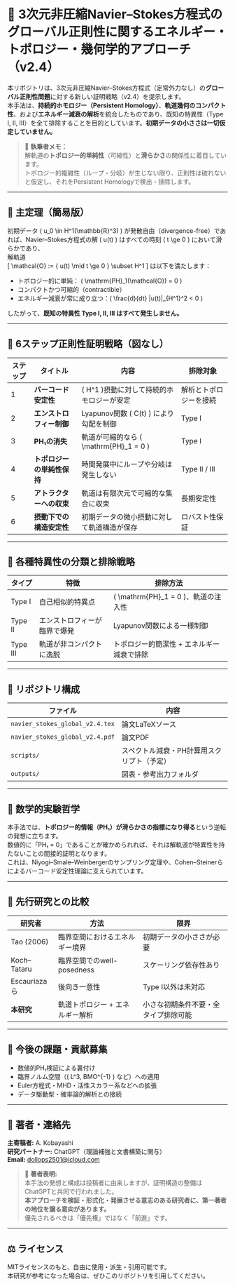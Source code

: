 # 🌊 3次元非圧縮Navier–Stokes方程式のグローバル正則性に関するエネルギー・トポロジー・幾何学的アプローチ（v2.4）

本リポジトリは、3次元非圧縮Navier–Stokes方程式（定常外力なし）の**グローバル正則性問題**に対する新しい証明戦略（v2.4）を提示します。  
本手法は、**持続的ホモロジー（Persistent Homology）**、**軌道幾何のコンパクト性**、および**エネルギー減衰の解析**を統合したものであり、既知の特異性（Type I, II, III）を全て排除することを目的としています。**初期データの小ささは一切仮定していません。**

> 🧠 **執筆者メモ：**  
> 解軌道の**トポロジー的単純性**（可縮性）と**滑らかさ**の関係性に着目しています。  
> トポロジー的複雑性（ループ・分岐）が生じない限り、正則性は破れないと仮定し、それをPersistent Homologyで検出・排除します。

---

## 🔑 主定理（簡易版）

初期データ \( u_0 \in H^1(\mathbb{R}^3) \) が発散自由（divergence-free）であれば、Navier–Stokes方程式の解 \( u(t) \) はすべての時刻 \( t \ge 0 \) において滑らかであり、  
解軌道  
\[
\mathcal{O} := \{ u(t) \mid t \ge 0 \} \subset H^1
\]
は以下を満たします：

- トポロジー的に単純： \( \mathrm{PH}_1(\mathcal{O}) = 0 \)
- コンパクトかつ可縮的（contractible）
- エネルギー減衰が常に成り立つ：\( \frac{d}{dt} \|u(t)\|_{H^1}^2 < 0 \)

したがって、**既知の特異性 Type I, II, III はすべて発生しません。**

---

## 🧠 6ステップ正則性証明戦略（図なし）

| ステップ | タイトル | 内容 | 排除対象 |
|----------|----------|------|----------|
| 1 | **バーコード安定性** | \( H^1 \)摂動に対して持続的ホモロジーが安定 | 解析とトポロジーを接続 |
| 2 | **エンストロフィー制御** | Lyapunov関数 \( C(t) \) により勾配を制御 | Type I |
| 3 | **PH₁の消失** | 軌道が可縮的なら \( \mathrm{PH}_1 = 0 \) | Type I |
| 4 | **トポロジーの単純性保持** | 時間発展中にループや分岐は発生しない | Type II / III |
| 5 | **アトラクターへの収束** | 軌道は有限次元で可縮的な集合に収束 | 長期安定性 |
| 6 | **摂動下での構造安定性** | 初期データの微小摂動に対して軌道構造が保存 | ロバスト性保証 |

---

## 🚫 各種特異性の分類と排除戦略

| タイプ | 特徴 | 排除方法 |
|--------|------|----------|
| Type I | 自己相似的特異点 | \( \mathrm{PH}_1 = 0 \)、軌道の注入性 |
| Type II | エンストロフィーが臨界で爆発 | Lyapunov関数による一様制御 |
| Type III | 軌道が非コンパクトに逸脱 | トポロジー的簡潔性 + エネルギー減衰で排除 |

---

## 📁 リポジトリ構成

| ファイル | 内容 |
|----------|------|
| `navier_stokes_global_v2.4.tex` | 論文LaTeXソース |
| `navier_stokes_global_v2.4.pdf` | 論文PDF |
| `scripts/` | スペクトル減衰・PH計算用スクリプト（予定） |
| `outputs/` | 図表・参考出力フォルダ |

---

## 🔬 数学的実験哲学

本手法では、**トポロジー的情報（PH₁）が滑らかさの指標になり得る**という逆転の発想に立ちます。  
数値的に「PH₁ = 0」であることが確かめられれば、それは解軌道が特異性を持たないことの間接的証明となります。  
これは、Niyogi–Smale–Weinbergerのサンプリング定理や、Cohen–Steinerらによるバーコード安定性理論に支えられています。

---

## 🔄 先行研究との比較

| 研究者 | 方法 | 限界 |
|--------|------|------|
| Tao (2006) | 臨界空間におけるエネルギー境界 | 初期データの小ささが必要 |
| Koch–Tataru | 臨界空間でのwell-posedness | スケーリング依存性あり |
| Escauriazaら | 後向き一意性 | Type I以外は未対応 |
| **本研究** | 軌道トポロジー + エネルギー解析 | 小さな初期条件不要・全タイプ排除可能 |

---

## 🧩 今後の課題・貢献募集

- 数値的PH₁検証による裏付け  
- 臨界ノルム空間（\( L^3, BMO^{-1} \) など）への適用  
- Euler方程式・MHD・活性スカラー系などへの拡張  
- データ駆動型・確率論的解析との接続

---

## 👤 著者・連絡先

**主寄稿者:** A. Kobayashi  
**研究パートナー:** ChatGPT（理論補強と文書構築に関与）  
**Email:** dollops2501@icloud.com

> 🚩 **著者表明:**  
> 本手法の発想と構成は投稿者に由来しますが、証明構造の整備はChatGPTと共同で行われました。  
> **本アプローチを検証・形式化・発展させる意志のある研究者に、第一著者の地位を譲る意向があります。**  
> 優先されるべきは「優先権」ではなく「前進」です。

---

## ⚖️ ライセンス

MITライセンスのもと、自由に使用・派生・引用可能です。  
本研究が参考になった場合は、ぜひこのリポジトリを引用してください。

